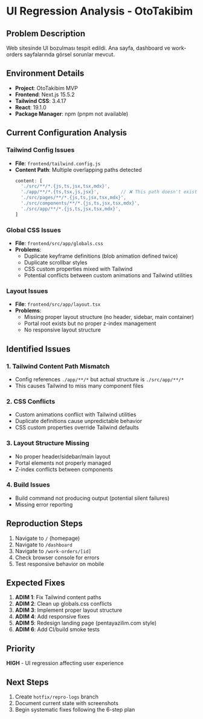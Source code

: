 # UI Regression Analysis - OtoTakibim

## Problem Description
Web sitesinde UI bozulması tespit edildi. Ana sayfa, dashboard ve work-orders sayfalarında görsel sorunlar mevcut.

## Environment Details
- **Project**: OtoTakibim MVP
- **Frontend**: Next.js 15.5.2
- **Tailwind CSS**: 3.4.17
- **React**: 19.1.0
- **Package Manager**: npm (pnpm not available)

## Current Configuration Analysis

### Tailwind Config Issues
- **File**: `frontend/tailwind.config.js`
- **Content Path**: Multiple overlapping paths detected
  ```js
  content: [
    './src/**/*.{js,ts,jsx,tsx,mdx}',
    './app/**/*.{ts,tsx,js,jsx}',        // ❌ This path doesn't exist
    './src/pages/**/*.{js,ts,jsx,tsx,mdx}',
    './src/components/**/*.{js,ts,jsx,tsx,mdx}',
    './src/app/**/*.{js,ts,jsx,tsx,mdx}',
  ]
  ```

### Global CSS Issues
- **File**: `frontend/src/app/globals.css`
- **Problems**:
  - Duplicate keyframe definitions (blob animation defined twice)
  - Duplicate scrollbar styles
  - CSS custom properties mixed with Tailwind
  - Potential conflicts between custom animations and Tailwind utilities

### Layout Issues
- **File**: `frontend/src/app/layout.tsx`
- **Problems**:
  - Missing proper layout structure (no header, sidebar, main container)
  - Portal root exists but no proper z-index management
  - No responsive layout structure

## Identified Issues

### 1. Tailwind Content Path Mismatch
- Config references `./app/**/*` but actual structure is `./src/app/**/*`
- This causes Tailwind to miss many component files

### 2. CSS Conflicts
- Custom animations conflict with Tailwind utilities
- Duplicate definitions cause unpredictable behavior
- CSS custom properties override Tailwind defaults

### 3. Layout Structure Missing
- No proper header/sidebar/main layout
- Portal elements not properly managed
- Z-index conflicts between components

### 4. Build Issues
- Build command not producing output (potential silent failures)
- Missing error reporting

## Reproduction Steps
1. Navigate to `/` (homepage)
2. Navigate to `/dashboard` 
3. Navigate to `/work-orders/[id]`
4. Check browser console for errors
5. Test responsive behavior on mobile

## Expected Fixes
1. **ADIM 1**: Fix Tailwind content paths
2. **ADIM 2**: Clean up globals.css conflicts
3. **ADIM 3**: Implement proper layout structure
4. **ADIM 4**: Add responsive fixes
5. **ADIM 5**: Redesign landing page (pentayazilim.com style)
6. **ADIM 6**: Add CI/build smoke tests

## Priority
**HIGH** - UI regression affecting user experience

## Next Steps
1. Create `hotfix/repro-logs` branch
2. Document current state with screenshots
3. Begin systematic fixes following the 6-step plan